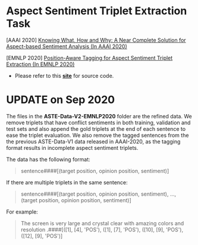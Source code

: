 
# Aspect Sentiment Triplet Extraction Task
[AAAI 2020] [Knowing What, How and Why: A Near Complete Solution for Aspect-based Sentiment Analysis (In AAAI 2020)](https://arxiv.org/pdf/1911.01616.pdf)


[EMNLP 2020] [Position-Aware Tagging for Aspect Sentiment Triplet Extraction (In EMNLP 2020)](https://github.com/xuuuluuu/Position-Aware-Tagging-for-ASTE)

- Please refer to this **[site](https://github.com/xuuuluuu/Position-Aware-Tagging-for-ASTE)** for source code.




# UPDATE on Sep 2020
The files in the **ASTE-Data-V2-EMNLP2020** folder are the refined data. We remove triplets that have conflict sentiments in both training, validation and test sets and also append the gold triplets at the end of each sentence to ease the triplet evaluation. We also remove the tagged sentences from the the previous ASTE-Data-V1 data released in AAAI-2020, as the tagging format results in incomplete aspect sentiment triplets. 

The data has the following format: 

> sentence####[(target position, opinion position, sentiment)]

If there are multiple triplets in the same sentence:

> sentence####[(target position, opinion position, sentiment), ..., (target position, opinion position, sentiment)]

For example:

> The screen is very large and crystal clear with amazing colors and resolution .####[([1], [4], 'POS'), ([1], [7], 'POS'), ([10], [9], 'POS'), ([12], [9], 'POS')]

